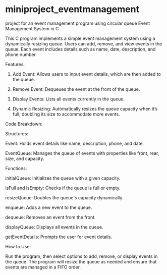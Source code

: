 # miniproject_eventmanagement
project for an event management program using circular queue
Event Management System in C

This C program implements a simple event management system using a dynamically resizing queue. Users can add, remove, and view events in the queue. Each event includes details such as name, date, description, and phone number.

Features:

1. Add Event: Allows users to input event details, which are then added to the queue.


2. Remove Event: Dequeues the event at the front of the queue.


3. Display Events: Lists all events currently in the queue.


4. Dynamic Resizing: Automatically resizes the queue capacity when it’s full, doubling its size to accommodate more events.



Code Breakdown:

Structures:

Event: Holds event details like name, description, phone, and date.

EventQueue: Manages the queue of events with properties like front, rear, size, and capacity.


Functions:

initialQueue: Initializes the queue with a given capacity.

isFull and isEmpty: Checks if the queue is full or empty.

resizeQueue: Doubles the queue's capacity dynamically.

enqueue: Adds a new event to the queue.

dequeue: Removes an event from the front.

displayQueue: Displays all events in the queue.

getEventDetails: Prompts the user for event details.



How to Use:

Run the program, then select options to add, remove, or display events in the queue. The program will resize the queue as needed and ensure that events are managed in a FIFO order.
